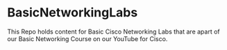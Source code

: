 # BasicNetworkingLabs
This Repo holds content for Basic Cisco Networking Labs that are apart of our Basic Networking Course on our YouTube for Cisco.
